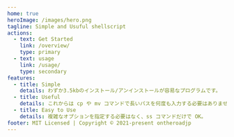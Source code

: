 ```yaml
---
home: true
heroImage: /images/hero.png
tagline: Simple and Usuful shellscript
actions:
  - text: Get Started
    link: /overview/
    type: primary
  - text: usage
    link: /usage/
    type: secondary
features:
  - title: Simple
    details: わずか3.5kbのインストール/アンインストールが容易なプログラムです。
  - title: Useful
    details: これからは cp や mv コマンドで長いパスを何度も入力する必要はありません。
  - title: Easy to Use
    details: 複雑なオプションを指定する必要はなく、ss コマンドだけで OK。
footer: MIT Licensed | Copyright © 2021-present ontheroadjp
---
```


<!-- https://github.com/ycatch/vue-press -->
